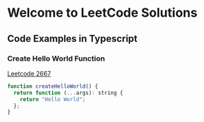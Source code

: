 # Welcome to LeetCode Solutions

## Code Examples in Typescript

### Create Hello World Function

<a href="https://leetcode.com/problems/create-hello-world-function/">Leetcode 2667</a>

```js
function createHelloWorld() {
  return function (...args): string {
    return "Hello World";
  };
}
```
